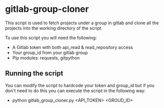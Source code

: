 # gitlab-group-cloner

This script is used to fetch projects under a group in gitlab and clone all the projects into the working directory of the script.

To use this script you will need the following:

* A Gitlab token with both api_read & read_repository access
* Your group_id from your gitlab group
* Pip modules: requests, gitpython

## Running the script

You can modify the script to hardcode your token and group_id but if you don't need to do this you can execute the script in the following way:

* python gitlab_group_cloner.py <API_TOKEN> <GROUD_ID>

